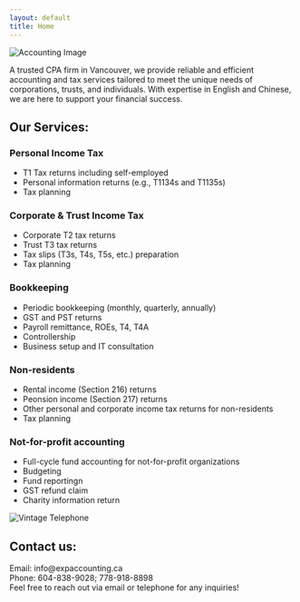 ```yaml
---
layout: default
title: Home
---
```


<!-- About Section -->
<section class="about"> <!--flex aligns children horizontally -->
    <div class="about-content">
        <img src="{{ '/assets/images/accounting.jpg' | relative_url }}" alt="Accounting Image" class="about-image">
        <p>
            A trusted CPA firm in Vancouver, we provide reliable and efficient accounting and tax services tailored to meet the unique needs of corporations, trusts, and individuals. With expertise in English and Chinese, we are here to support your financial success.
        </p>
    </div>
</section>
<!-- about section has only one direct child: <div>, flex is not necessary-->
<!-- <div> has two children: img and <p>; class .about-content-> flex align them horizontally-->
<!-- Services Section -->
<section class="services">
    <h2>Our Services:</h2>
    <div class="service-list">
        <h3>Personal Income Tax</h3>
        <ul>
            <li>T1 Tax returns including self-employed</li>
            <li>Personal information returns (e.g., T1134s and T1135s)</li>
            <li>Tax planning</li>
        </ul>
        <h3>Corporate & Trust Income Tax</h3>
        <ul>
            <li>Corporate T2 tax returns</li>
            <li>Trust T3 tax returns</li>
            <li>Tax slips (T3s, T4s, T5s, etc.) preparation</li>
            <li>Tax planning</li>
        </ul>
        <h3>Bookkeeping</h3>
        <ul>
            <li>Periodic bookkeeping (monthly, quarterly, annually)</li>
            <li>GST and PST returns</li>
            <li>Payroll remittance, ROEs, T4, T4A</li>
            <li>Controllership</li>
            <li>Business setup and IT consultation</li>
        </ul>
        <h3>Non-residents</h3>
        <ul>
            <li>Rental income (Section 216) returns</li>
            <li>Peonsion income (Section 217) returns</li>
            <li>Other personal and corporate income tax returns for non-residents</li>
            <li>Tax planning</li>
        </ul>
        <h3>Not-for-profit accounting</h3>
        <ul>
            <li>Full-cycle fund accounting for not-for-profit organizations</li>
            <li>Budgeting</li>
            <li>Fund reportingn</li>
            <li>GST refund claim</li>
            <li>Charity information return</li>
        </ul>
    </div>
</section>

<!-- Contact Section -->
<section class="contact">
    <div class="contact-header">
        <img src="{{ '/assets/images/telephone.jpg' | relative_url }}" alt="Vintage Telephone" class="contact-image">
        <h2>Contact us:</h2>
    </div>
    <div class="contact-info">
        <p>Email: info@expaccounting.ca<br>
           Phone: 604-838-9028; 778-918-8898<br>
           Feel free to reach out via email or telephone for any inquiries!</p>
    </div>
</section>
<!--<section> has two children: <img> and <div>; .contact->flex align the two children side by side-->
<!--<div> has four children <h2> and three <p> -->

